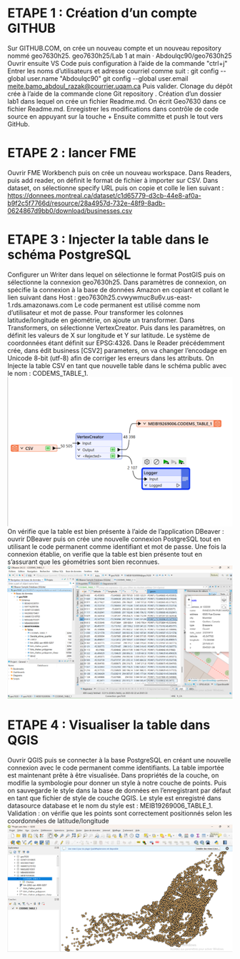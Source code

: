# ETAPE 1 : Création d’un compte GITHUB
Sur GITHUB.COM, on crée un nouveau compte et un nouveau repository nommé geo7630h25.
geo7630h25/Lab 1 at main · Abdoulqc90/geo7630h25
Ouvrir ensuite VS Code puis configuration à l’aide de la commande "ctrl+j"
Entrer les noms d’utilisateurs et adresse courriel comme suit :
git config --global user.name "Abdoulqc90"
git config --global user.email meite.bamo_abdoul_razak@courrier.uqam.ca
Puis valider.
Clonage du dépôt crée à l’aide de la commande clone Git repository . 
Création d’un dossier lab1 dans lequel on crée un fichier Readme.md. On écrit Geo7630 dans ce fichier Readme.md.
Enregistrer les modifications dans contrôle de code source en appuyant sur la touche +
Ensuite committe et push le tout vers GitHub.


# ETAPE 2 : lancer FME
Ouvrir FME Workbench puis on crée un nouveau workspace.
Dans Readers, puis add reader, on définit le format de fichier à importer sur CSV.
Dans dataset, on sélectionne specify URL puis on copie et colle le lien suivant :
https://donnees.montreal.ca/dataset/c1d65779-d3cb-44e8-af0a-b9f2c5f7766d/resource/28a4957d-732e-48f9-8adb-0624867d9bb0/download/businesses.csv


# ETAPE 3 : Injecter la table dans le schéma PostgreSQL
Configurer un Writer dans lequel on sélectionne le format PostGIS puis on sélectionne la connexion geo7630h25.
Dans paramètres de connexion, on spécifie la connexion à la base de données Amazon en copiant et collant le lien suivant dans Host :
geo7630h25.cvwywmuc8u6v.us-east-1.rds.amazonaws.com
Le code permanent est utilisé comme nom d’utilisateur et mot de passe.
Pour transformer les colonnes latitude/longitude en géométrie, on ajoute un transformer. Dans Transformers, on sélectionne VertexCreator. Puis dans les paramètres, on définit les valeurs de X sur longitude et Y sur latitude. Le système de coordonnées étant définit sur EPSG:4326.
Dans le Reader précédemment crée, dans édit business [CSV2] parameters, on va changer l’encodage en Unicode 8-bit (utf-8) afin de corriger les erreurs dans les attributs.
On Injecte la table CSV en tant que nouvelle table dans le schéma public avec le nom : CODEMS_TABLE_1.
![alt text](<FME screenshot.png>)
On vérifie que la table est bien présente à l’aide de l’application DBeaver : ouvrir DBeaver puis on crée une nouvelle connexion PostgreSQL tout en utilisant le code permanent comme identifiant et mot de passe. Une fois la connexion établie, on verifie que la table est bien présente tout en s’assurant que les géométries sont bien reconnues.
![alt text](<Table DBeaver.png>)

# ETAPE 4 : Visualiser la table dans QGIS
Ouvrir QGIS puis se connecter à la base PostgreSQL en créant une nouvelle connexion avec le code permanent comme identifiants.
La table importée est maintenant prête à être visualisée. Dans propriétés de la couche, on modifie la symbologie pour donner un style à notre couche de points.
Puis on sauvegarde le style dans la base de données en l’enregistrant par défaut en tant que fichier de style de couche QGIS.  Le style est enregistré dans datasource database et le nom du style est : MEIB19269006_TABLE_1.
Validation : on vérifie que les points sont correctement positionnés selon les coordonnées de latitude/longitude
![alt text](<carte final.png>)






 







